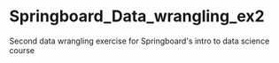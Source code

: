 # Springboard_Data_wrangling_ex2
Second data wrangling exercise for Springboard's intro to data science course
